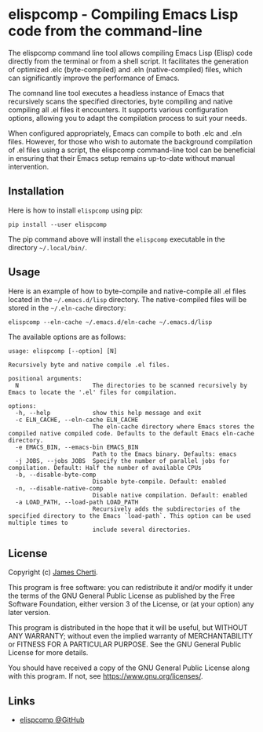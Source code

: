 # elispcomp - Compiling Emacs Lisp code from the command-line

The elispcomp command line tool allows compiling Emacs Lisp (Elisp) code directly from the terminal or from a shell script. It facilitates the generation of optimized .elc (byte-compiled) and .eln (native-compiled) files, which can significantly improve the performance of Emacs.

The comnand line tool executes a headless instance of Emacs that recursively scans the specified directories, byte compiling and native compiling all .el files it encounters. It supports various configuration options, allowing you to adapt the compilation process to suit your needs.

When configured appropriately, Emacs can compile to both .elc and .eln files. However, for those who wish to automate the background compilation of .el files using a script, the elispcomp command-line tool can be beneficial in ensuring that their Emacs setup remains up-to-date without manual intervention.

## Installation

Here is how to install `elispcomp` using pip:
```
pip install --user elispcomp
```

The pip command above will install the `elispcomp` executable in the directory `~/.local/bin/`.

## Usage

Here is an example of how to byte-compile and native-compile all .el files located in the `~/.emacs.d/lisp` directory. The native-compiled files will be stored in the `~/.eln-cache` directory:
```
elispcomp --eln-cache ~/.emacs.d/eln-cache ~/.emacs.d/lisp
```

The available options are as follows:
```
usage: elispcomp [--option] [N]

Recursively byte and native compile .el files.

positional arguments:
  N                     The directories to be scanned recursively by Emacs to locate the '.el' files for compilation.

options:
  -h, --help            show this help message and exit
  -c ELN_CACHE, --eln-cache ELN_CACHE
                        The eln-cache directory where Emacs stores the compiled native compiled code. Defaults to the default Emacs eln-cache directory.
  -e EMACS_BIN, --emacs-bin EMACS_BIN
                        Path to the Emacs binary. Defaults: emacs
  -j JOBS, --jobs JOBS  Specify the number of parallel jobs for compilation. Default: Half the number of available CPUs
  -b, --disable-byte-comp
                        Disable byte-compile. Default: enabled
  -n, --disable-native-comp
                        Disable native compilation. Default: enabled
  -a LOAD_PATH, --load-path LOAD_PATH
                        Recursively adds the subdirectories of the specified directory to the Emacs `load-path`. This option can be used multiple times to
                        include several directories.
```

## License

Copyright (c) [James Cherti](https://www.jamescherti.com).

This program is free software: you can redistribute it and/or modify it under the terms of the GNU General Public License as published by the Free Software Foundation, either version 3 of the License, or (at your option) any later version.

This program is distributed in the hope that it will be useful, but WITHOUT ANY WARRANTY; without even the implied warranty of MERCHANTABILITY or FITNESS FOR A PARTICULAR PURPOSE. See the GNU General Public License for more details.

You should have received a copy of the GNU General Public License along with this program. If not, see <https://www.gnu.org/licenses/>.

## Links

- [elispcomp @GitHub](https://github.com/jamescherti/elispcomp)
